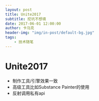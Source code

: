 ```yaml
---
layout: post
title: Unite2017
subtitle: 挖坑不想填
date: 2017-06-01 12:00:00
author: 卡马克
header-img: "img/in-post/default-bg.jpg"
tags:
    - 技术随笔
---
```


# Unite2017

- 制作工具/引擎效果一致
- 高级工具比如Substance Painter的使用
- 反射调用私有api

